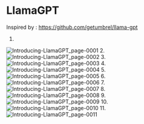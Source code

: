 # LlamaGPT

Inspired by : https://github.com/getumbrel/llama-gpt

1.
![Introducing-LlamaGPT_page-0001](https://github.com/Rakib-data-scientist/LlamaGPT/assets/137823730/efe1c507-6d9e-4df4-bb64-75e5f51f1888)
2.
![Introducing-LlamaGPT_page-0002](https://github.com/Rakib-data-scientist/LlamaGPT/assets/137823730/023cf7bf-d08d-4418-a001-7ab0a624bb44)
3.
![Introducing-LlamaGPT_page-0003](https://github.com/Rakib-data-scientist/LlamaGPT/assets/137823730/417422b9-626e-476b-83a3-853f7611c3f8)
4.
![Introducing-LlamaGPT_page-0004](https://github.com/Rakib-data-scientist/LlamaGPT/assets/137823730/279babd6-bff8-4a03-9e05-516f21419d37)
5.
![Introducing-LlamaGPT_page-0005](https://github.com/Rakib-data-scientist/LlamaGPT/assets/137823730/c9c51e83-ce8c-403d-a3f0-5aaf1f290553)
6.
![Introducing-LlamaGPT_page-0006](https://github.com/Rakib-data-scientist/LlamaGPT/assets/137823730/accae434-d572-415e-9750-09da4c9c71b4)
7.
![Introducing-LlamaGPT_page-0007](https://github.com/Rakib-data-scientist/LlamaGPT/assets/137823730/71e44c9a-ad3c-4253-81cd-b2688264b257)
8.
![Introducing-LlamaGPT_page-0008](https://github.com/Rakib-data-scientist/LlamaGPT/assets/137823730/13e37e98-e363-47cf-a404-3a17c0426dc6)
9.
![Introducing-LlamaGPT_page-0009](https://github.com/Rakib-data-scientist/LlamaGPT/assets/137823730/8851de41-71c8-4b6d-858d-f87922824a06)
10.
![Introducing-LlamaGPT_page-0010](https://github.com/Rakib-data-scientist/LlamaGPT/assets/137823730/d53c1ca7-2a4e-4779-905e-36fe7552ce80)
11.
![Introducing-LlamaGPT_page-0011](https://github.com/Rakib-data-scientist/LlamaGPT/assets/137823730/5948df76-277b-4382-8af6-8ff57e773f59)



